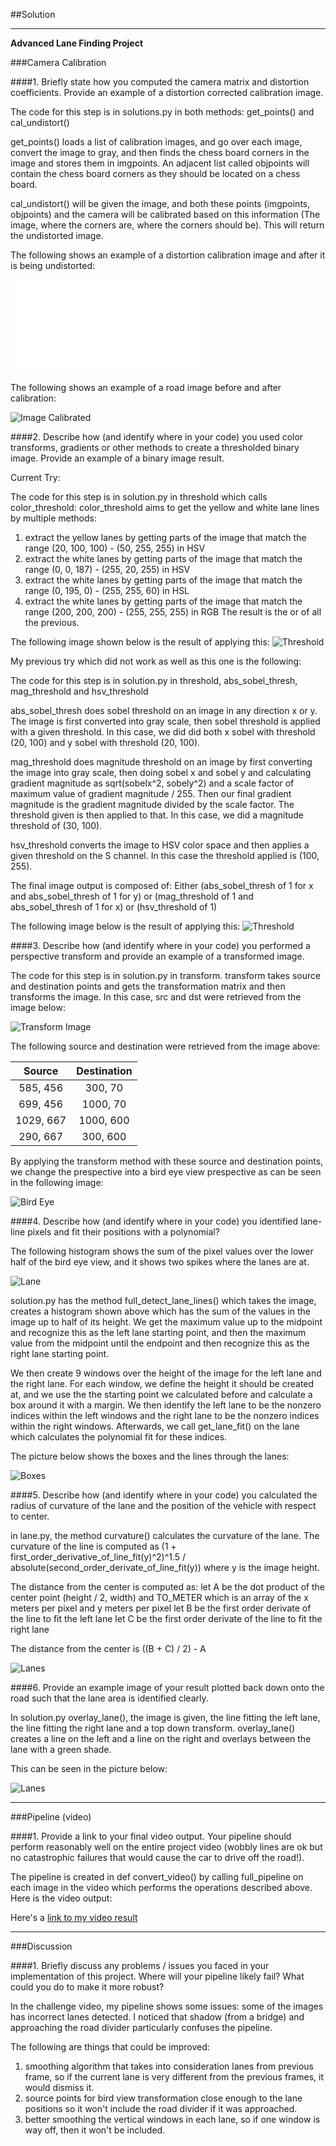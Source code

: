 ##Solution

---

**Advanced Lane Finding Project**

###Camera Calibration

####1. Briefly state how you computed the camera matrix and distortion coefficients. Provide an example of a distortion corrected calibration image.

The code for this step is in solutions.py in both methods: get_points() and cal_undistort()

get_points() loads a list of calibration images, and go over each image, convert the image to gray, and then finds the chess board corners in the image and stores them in imgpoints.
An adjacent list called objpoints will contain the chess board corners as they should be located on a chess board.

cal_undistort() will be given the image, and both these points (imgpoints, objpoints) and the camera will be calibrated based on this information (The image, where the corners are, where the corners should be).
This will return the undistorted image.

The following shows an example of a distortion calibration image and after it is being undistorted:

![Distortion Calibration Image](solutions/calibration_image.py)

The following shows an example of a road image before and after calibration:

![Image Calibrated](solutions/test_1_original_vs_calibrated.png)

####2. Describe how (and identify where in your code) you used color transforms, gradients or other methods to create a thresholded binary image.  Provide an example of a binary image result.

Current Try:

The code for this step is in solution.py in threshold which calls color_threshold:
color_threshold aims to get the yellow and white lane lines by multiple methods:
1. extract the yellow lanes by getting parts of the image that match the range (20, 100, 100) - (50, 255, 255) in HSV
2. extract the white lanes by getting parts of the image that match the range (0, 0, 187) - (255, 20, 255) in HSV
3. extract the white lanes by getting parts of the image that match the range (0, 195, 0) - (255, 255, 60) in HSL
4. extract the white lanes by getting parts of the image that match the range (200, 200, 200) - (255, 255, 255) in RGB
The result is the or of all the previous.

The following image shown below is the result of applying this:
![Threshold](solutions/threshold_new.png)

My previous try which did not work as well as this one is the following:

The code for this step is in solution.py in threshold, abs_sobel_thresh, mag_threshold and hsv_threshold

abs_sobel_thresh does sobel threshold on an image in any direction x or y. The image is first converted into gray scale, then sobel threshold is applied with a given threshold.
In this case, we did did both x sobel with threshold (20, 100) and y sobel with threshold (20, 100).

mag_threshold does magnitude threshold on an image by first converting the image into gray scale, then doing sobel x and sobel y and calculating gradient magnitude as sqrt(sobelx^2, sobely^2) and a scale factor of maximum value of gradient magnitude / 255. Then our final gradient magnitude is the gradient magnitude divided by the scale factor. The threshold given is then applied to that.
In this case, we did a magnitude threshold of (30, 100).

hsv_threshold converts the image to HSV color space and then applies a given threshold on the S channel. In this case the threshold applied is (100, 255).

The final image output is composed of:
Either (abs_sobel_thresh of 1 for x and abs_sobel_thresh of 1 for y)
or (mag_threshold of 1 and abs_sobel_thresh of 1 for x)
or (hsv_threshold of 1)

The following image below is the result of applying this:
![Threshold](solutions/threshold.png)

####3. Describe how (and identify where in your code) you performed a perspective transform and provide an example of a transformed image.

The code for this step is in solution.py in transform.
transform takes source and destination points and gets the transformation matrix and then transforms the image.
In this case, src and dst were retrieved from the image below:

![Transform Image](test_images/test1.jpg)


The following source and destination were retrieved from the image above:

| Source        | Destination   | 
|:-------------:|:-------------:| 
| 585, 456      | 300, 70       |
| 699, 456      | 1000, 70      |
| 1029, 667     | 1000, 600     |
| 290, 667      | 300, 600      |




By applying the transform method with these source and destination points, we change the prespective into a bird eye view prespective as can be seen in the following image:


![Bird Eye](solutions/bird_eye.png)

####4. Describe how (and identify where in your code) you identified lane-line pixels and fit their positions with a polynomial?

The following histogram shows the sum of the pixel values over the lower half of the bird eye view, and it shows two spikes where the lanes are at.

![Lane](solutions/histogram.png)

solution.py has the method full_detect_lane_lines() which takes the image, creates a histogram shown above which has the sum of the values in the image up to half of its height.
We get the maximum value up to the midpoint and recognize this as the left lane starting point, and then the maximum value from the midpoint until the endpoint and then recognize this as the right lane starting point.

We then create 9 windows over the height of the image for the left lane and the right lane.
For each window, we define the height it should be created at, and we use the the starting point we calculated before and calculate a box around it with a margin.
We then identify the left lane to be the nonzero indices within the left windows and the right lane to be the nonzero indices within the right windows.
Afterwards, we call get_lane_fit() on the lane which calculates the polynomial fit for these indices.

The picture below shows the boxes and the lines through the lanes:

![Boxes](solutions/f_boxes.png)

####5. Describe how (and identify where in your code) you calculated the radius of curvature of the lane and the position of the vehicle with respect to center.

in lane.py, the method curvature() calculates the curvature of the lane.
The curvature of the line is computed as (1 + first_order_derivative_of_line_fit(y)^2)^1.5 / absolute(second_order_derivate_of_line_fit(y)) where y is the image height.

The distance from the center is computed as:
 let A be the dot product of the center point (height / 2, width) and TO_METER which is an array of the x meters per pixel and y meters per pixel
 let B be the first order derivate of the line to fit the left lane
 let C be the first order derivate of the line to fit the right lane

 The distance from the center is ((B + C) / 2) - A

![Lanes](solutions/f_lanes.png)

####6. Provide an example image of your result plotted back down onto the road such that the lane area is identified clearly.

In solution.py overlay_lane(), the image is given, the line fitting the left lane, the line fitting the right lane and a top down transform.
overlay_lane() creates a line on the left and a line on the right and overlays between the lane with a green shade.

This can be seen in the picture below:

![Lanes](solutions/f_lanes.png)

---

###Pipeline (video)

####1. Provide a link to your final video output.  Your pipeline should perform reasonably well on the entire project video (wobbly lines are ok but no catastrophic failures that would cause the car to drive off the road!).

The pipeline is created in def convert_video() by calling full_pipeline on each image in the video which performs the operations described above.
Here is the video output:

Here's a [link to my video result](https://youtu.be/OHRQfqGtE8I)

---

###Discussion

####1. Briefly discuss any problems / issues you faced in your implementation of this project.  Where will your pipeline likely fail?  What could you do to make it more robust?

In the challenge video, my pipeline shows some issues: some of the images has incorrect lanes detected.
I noticed that shadow (from a bridge) and approaching the road divider particularly confuses the pipeline.

The following are things that could be improved:
1. smoothing algorithm that takes into consideration lanes from previous frame, so if the current lane is very different from the previous frames, it would dismiss it.
2. source points for bird view transformation close enough to the lane positions so it won't include the road divider if it was approached.
3. better smoothing the vertical windows in each lane, so if one window is way off, then it won't be included.
